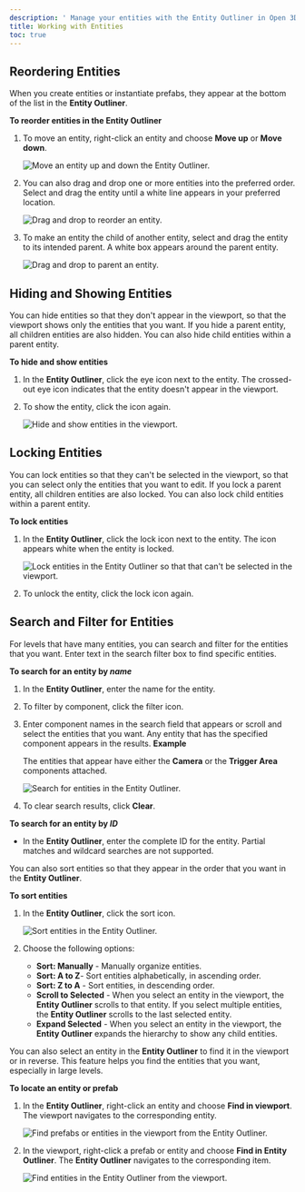 ```yaml
---
description: ' Manage your entities with the Entity Outliner in Open 3D Engine. '
title: Working with Entities
toc: true
---
```


## Reordering Entities 

When you create entities or instantiate prefabs, they appear at the bottom of the list in the **Entity Outliner**.

**To reorder entities in the Entity Outliner**

1. To move an entity, right-click an entity and choose **Move up** or **Move down**.

   ![Move an entity up and down the Entity Outliner.](/images/user-guide/component/entity_system/component-entity-outliner-reorder.png)

1. You can also drag and drop one or more entities into the preferred order. Select and drag the entity until a white line appears in your preferred location.

   ![Drag and drop to reorder an entity.](/images/user-guide/component/entity_system/component-entity-outliner-reorder-drag-drop.png)

1. To make an entity the child of another entity, select and drag the entity to its intended parent. A white box appears around the parent entity.

   ![Drag and drop to parent an entity.](/images/user-guide/component/entity_system/component-entity-outliner-parenting-drag-drop.png)

## Hiding and Showing Entities 

You can hide entities so that they don't appear in the viewport, so that the viewport shows only the entities that you want. If you hide a parent entity, all children entities are also hidden. You can also hide child entities within a parent entity.

**To hide and show entities**

1. In the **Entity Outliner**, click the eye icon next to the entity. The crossed-out eye icon indicates that the entity doesn't appear in the viewport.

1. To show the entity, click the icon again.

   ![Hide and show entities in the viewport.](/images/user-guide/component/entity_system/component-entity-outliner-hiding.png)

## Locking Entities 

You can lock entities so that they can't be selected in the viewport, so that you can select only the entities that you want to edit. If you lock a parent entity, all children entities are also locked. You can also lock child entities within a parent entity.

**To lock entities**

1. In the **Entity Outliner**, click the lock icon next to the entity. The icon appears white when the entity is locked.

   ![Lock entities in the Entity Outliner so that that can't be selected in the viewport.](/images/user-guide/component/entity_system/component-entity-outliner-locking.png)

1. To unlock the entity, click the lock icon again.

## Search and Filter for Entities 

For levels that have many entities, you can search and filter for the entities that you want. Enter text in the search filter box to find specific entities.

**To search for an entity by *name***

1. In the **Entity Outliner**, enter the name for the entity.

1. To filter by component, click the filter icon.

1. Enter component names in the search field that appears or scroll and select the entities that you want. Any entity that has the specified component appears in the results.
**Example**

   The entities that appear have either the **Camera** or the **Trigger Area** components attached.

   ![Search for entities in the Entity Outliner.](/images/shared/shared-entity-outliner-search-filter.png)

1. To clear search results, click **Clear**.

**To search for an entity by *ID***
+ In the **Entity Outliner**, enter the complete ID for the entity. Partial matches and wildcard searches are not supported.

You can also sort entities so that they appear in the order that you want in the **Entity Outliner**.

**To sort entities**

1. In the **Entity Outliner**, click the sort icon.

   ![Sort entities in the Entity Outliner.](/images/shared/shared-entity-outliner-sort-filter.png)

1. Choose the following options:

   + **Sort: Manually** - Manually organize entities.
   + **Sort: A to Z**- Sort entities alphabetically, in ascending order.
   + **Sort: Z to A** - Sort entities, in descending order.
   + **Scroll to Selected** - When you select an entity in the viewport, the **Entity Outliner** scrolls to that entity. If you select multiple entities, the **Entity Outliner** scrolls to the last selected entity.
   + **Expand Selected** - When you select an entity in the viewport, the **Entity Outliner** expands the hierarchy to show any child entities.

You can also select an entity in the **Entity Outliner** to find it in the viewport or in reverse. This feature helps you find the entities that you want, especially in large levels.

**To locate an entity or prefab**

1. In the **Entity Outliner**, right-click an entity and choose **Find in viewport**. The viewport navigates to the corresponding entity.

   ![Find prefabs or entities in the viewport from the Entity Outliner.](/images/shared/shared-search-find-in-outliner.png)

2. In the viewport, right-click a prefab or entity and choose **Find in Entity Outliner**. The **Entity Outliner** navigates to the corresponding item.

   ![Find entities in the Entity Outliner from the viewport.](/images/shared/shared-viewport-search-find-in-outliner.png)
